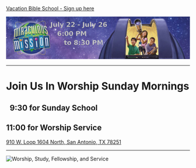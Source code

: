[Vacation Bible School - Sign up here](https://vbsmate.com/events/CalvaryHillsBaptistSA/17822)

[![Vacation Bible School - July 22 to July 26](banner1.png)](https://vbsmate.com/events/CalvaryHillsBaptistSA/17822)

---

# Join Us In Worship Sunday Mornings 
## &nbsp;&nbsp;9:30 for Sunday School
## 11:00 for Worship Service
[910 W. Loop 1604 North, San Antonio, TX 78251](https://goo.gl/maps/YCmg9fCGHXT2)

---

![Worship, Study, Fellowship, and Service](bible.png)
